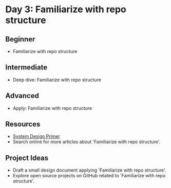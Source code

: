 # Day 3: Familiarize with repo structure

## Beginner
- Familiarize with repo structure

## Intermediate
- Deep dive: Familiarize with repo structure

## Advanced
- Apply: Familiarize with repo structure

## Resources
- [System Design Primer](https://github.com/donnemartin/system-design-primer/search?q=Familiarize+with+repo+structure)
- Search online for more articles about 'Familiarize with repo structure'.

## Project Ideas
- Draft a small design document applying 'Familiarize with repo structure'.
- Explore open source projects on GitHub related to 'Familiarize with repo structure'.
